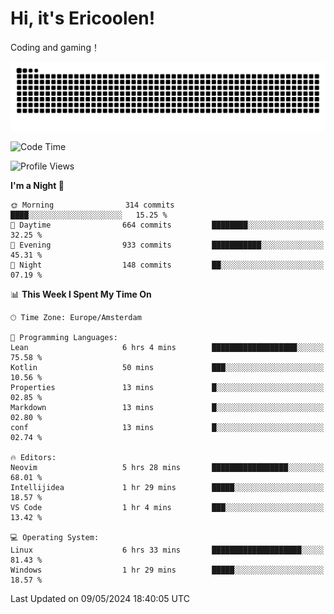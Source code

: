 # Hi, it's Ericoolen!
Coding and gaming！

<picture>
  <source media="(prefers-color-scheme: dark)" srcset="https://raw.githubusercontent.com/Eric-Song-Nop/Eric-Song-Nop/output/github-contribution-grid-snake-dark.svg">
  <source media="(prefers-color-scheme: light)" srcset="https://raw.githubusercontent.com/Eric-Song-Nop/Eric-Song-Nop/output/github-contribution-grid-snake.svg">
  <img alt="github contribution grid snake animation" src="https://raw.githubusercontent.com/Eric-Song-Nop/Eric-Song-Nop/output/github-contribution-grid-snake.svg">
</picture>

<!--START_SECTION:waka-->
![Code Time](http://img.shields.io/badge/Code%20Time-1%2C330%20hrs%2030%20mins-blue)

![Profile Views](http://img.shields.io/badge/Profile%20Views-4-blue)

**I'm a Night 🦉** 

```text
🌞 Morning                314 commits         ████░░░░░░░░░░░░░░░░░░░░░   15.25 % 
🌆 Daytime                664 commits         ████████░░░░░░░░░░░░░░░░░   32.25 % 
🌃 Evening                933 commits         ███████████░░░░░░░░░░░░░░   45.31 % 
🌙 Night                  148 commits         ██░░░░░░░░░░░░░░░░░░░░░░░   07.19 % 
```


📊 **This Week I Spent My Time On** 

```text
🕑︎ Time Zone: Europe/Amsterdam

💬 Programming Languages: 
Lean                     6 hrs 4 mins        ███████████████████░░░░░░   75.58 % 
Kotlin                   50 mins             ███░░░░░░░░░░░░░░░░░░░░░░   10.56 % 
Properties               13 mins             █░░░░░░░░░░░░░░░░░░░░░░░░   02.85 % 
Markdown                 13 mins             █░░░░░░░░░░░░░░░░░░░░░░░░   02.80 % 
conf                     13 mins             █░░░░░░░░░░░░░░░░░░░░░░░░   02.74 % 

🔥 Editors: 
Neovim                   5 hrs 28 mins       █████████████████░░░░░░░░   68.01 % 
Intellijidea             1 hr 29 mins        █████░░░░░░░░░░░░░░░░░░░░   18.57 % 
VS Code                  1 hr 4 mins         ███░░░░░░░░░░░░░░░░░░░░░░   13.42 % 

💻 Operating System: 
Linux                    6 hrs 33 mins       ████████████████████░░░░░   81.43 % 
Windows                  1 hr 29 mins        █████░░░░░░░░░░░░░░░░░░░░   18.57 % 
```


 Last Updated on 09/05/2024 18:40:05 UTC
<!--END_SECTION:waka-->
